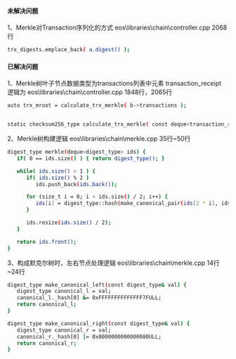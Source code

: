 #### 未解决问题
1、Merkle对Transaction序列化的方式
eos\libraries\chain\controller.cpp  2068行
```sh
trx_digests.emplace_back( a.digest() );
```



#### 已解决问题
1、Merkle树叶子节点数据类型为transactions列表中元素 transaction_receipt
逻辑为
eos\libraries\chain\controller.cpp  1848行，2065行
```sh
auto trx_mroot = calculate_trx_merkle( b->transactions );


static checksum256_type calculate_trx_merkle( const deque<transaction_receipt>& trxs ) 
```
2、Merkle树构建逻辑
eos\libraries\chain\merkle.cpp  35行~50行
```sh
digest_type merkle(deque<digest_type> ids) {
   if( 0 == ids.size() ) { return digest_type(); }

   while( ids.size() > 1 ) {
      if( ids.size() % 2 )
         ids.push_back(ids.back());

      for (size_t i = 0; i < ids.size() / 2; i++) {
         ids[i] = digest_type::hash(make_canonical_pair(ids[2 * i], ids[(2 * i) + 1]));
      }

      ids.resize(ids.size() / 2);
   }

   return ids.front();
}
```
3、构成默克尔树时，左右节点处理逻辑
eos\libraries\chain\merkle.cpp  14行~24行

```sh
digest_type make_canonical_left(const digest_type& val) {
   digest_type canonical_l = val;
   canonical_l._hash[0] &= 0xFFFFFFFFFFFFFF7FULL;
   return canonical_l;
}

digest_type make_canonical_right(const digest_type& val) {
   digest_type canonical_r = val;
   canonical_r._hash[0] |= 0x0000000000000080ULL;
   return canonical_r;
}
```
